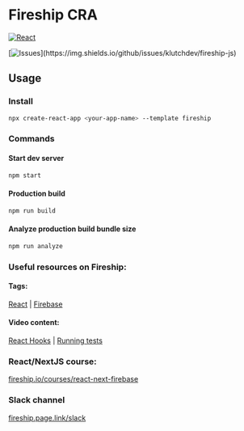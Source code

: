 # Fireship CRA

[![React](https://img.shields.io/npm/v/react?label=react&style=for-the-badge&color=61dafb&labelColor=151718&logo=react)](https://reactjs.com)

[![Issues](https://img.shields.io/github/issues/klutchdev/fireship-js?style=for-the-badge&labelColor=151718&color=success&logo='📼')](https://img.shields.io/github/issues/klutchdev/fireship-js)

## Usage

### Install

```bash
npx create-react-app <your-app-name> --template fireship
```

### Commands

#### Start dev server
```bash
npm start
```
#### Production build
```bash
npm run build
```

#### Analyze production build bundle size 
```bash
npm run analyze
```

### Useful resources on Fireship:

#### Tags:

[React](https://fireship.io/tags/react/) |
[Firebase](https://fireship.io/tags/firebase/)

#### Video content:

[React Hooks](https://www.youtube.com/watch?v=TNhaISOUy6Q) |
[Running tests](https://www.youtube.com/watch?v=Jv2uxzhPFl4)

### React/NextJS course:

[fireship.io/courses/react-next-firebase](https://fireship.io/courses/react-next-firebase/)

### Slack channel

[fireship.page.link/slack](https://fireship.page.link/slack)

